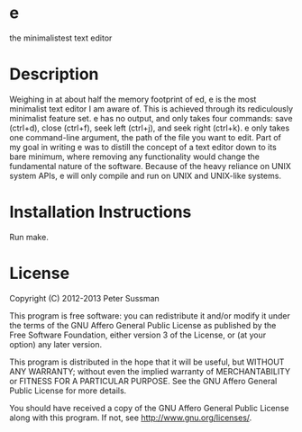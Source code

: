 e
=

the minimalistest text editor



Description
=

Weighing in at about half the memory footprint of ed, e is the most minimalist text editor I am aware of. This is achieved through its rediculously minimalist feature set. e has no output, and only takes four commands: save (ctrl+d), close (ctrl+f), seek left (ctrl+j), and seek right (ctrl+k). e only takes one command-line argument, the path of the file you want to edit. Part of my goal in writing e was to distill the concept of a text editor down to its bare minimum, where removing any functionality would change the fundamental nature of the software. Because of the heavy reliance on UNIX system APIs, e will only compile and run on UNIX and UNIX-like systems.



Installation Instructions
=

Run make.



License
=

Copyright (C) 2012-2013  Peter Sussman

This program is free software: you can redistribute it and/or modify
it under the terms of the GNU Affero General Public License as
published by the Free Software Foundation, either version 3 of the
License, or (at your option) any later version.

This program is distributed in the hope that it will be useful,
but WITHOUT ANY WARRANTY; without even the implied warranty of
MERCHANTABILITY or FITNESS FOR A PARTICULAR PURPOSE.  See the
GNU Affero General Public License for more details.

You should have received a copy of the GNU Affero General Public License
along with this program.  If not, see <http://www.gnu.org/licenses/>.
